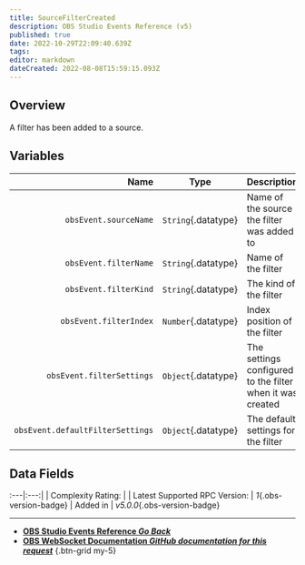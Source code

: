 ```yaml
---
title: SourceFilterCreated
description: OBS Studio Events Reference (v5)
published: true
date: 2022-10-29T22:09:40.639Z
tags: 
editor: markdown
dateCreated: 2022-08-08T15:59:15.093Z
---
```


## Overview
A filter has been added to a source.

## Variables
Name | Type | Description | 
----:|:----:|:------------|
`obsEvent.sourceName` | `String`{.datatype} | Name of the source the filter was added to
`obsEvent.filterName` | `String`{.datatype} | Name of the filter
`obsEvent.filterKind` | `String`{.datatype} | The kind of the filter
`obsEvent.filterIndex` | `Number`{.datatype} | Index position of the filter
`obsEvent.filterSettings` | `Object`{.datatype} | The settings configured to the filter when it was created
`obsEvent.defaultFilterSettings` | `Object`{.datatype} | The default settings for the filter

## Data Fields
:---|:---:|
| Complexity Rating: | <span class="stars stars--2"></span>
| Latest Supported RPC Version: | *1*{.obs-version-badge}
| Added in | *v5.0.0*{.obs-version-badge}

---

- [<i class="mdi mdi-chevron-left"></i>**OBS Studio Events Reference *Go Back***](/Broadcasters/OBS/Events)
- [<i class="mdi mdi-github"></i> **OBS WebSocket Documentation *GitHub documentation for this request***](https://github.com/obsproject/obs-websocket/blob/master/docs/generated/protocol.md#sourcefiltercreated)
{.btn-grid my-5}